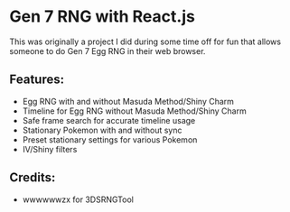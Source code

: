 # Gen 7 RNG with React.js

This was originally a project I did during some time off for fun that allows someone to do Gen 7 Egg RNG in their web browser.

## Features:
- Egg RNG with and without Masuda Method/Shiny Charm
- Timeline for Egg RNG without Masuda Method/Shiny Charm
- Safe frame search for accurate timeline usage
- Stationary Pokemon with and without sync
- Preset stationary settings for various Pokemon
- IV/Shiny filters

## Credits:
- wwwwwwzx for 3DSRNGTool